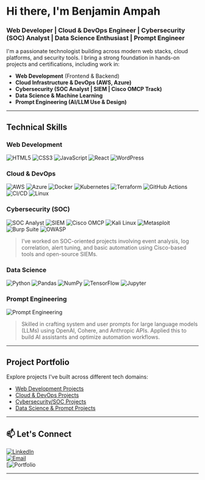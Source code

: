 #  Hi there, I'm Benjamin Ampah

### Web Developer | Cloud & DevOps Engineer | Cybersecurity (SOC) Analyst | Data Science Enthusiast | Prompt Engineer

I'm a passionate technologist building across modern web stacks, cloud platforms, and security tools. I bring a strong foundation in hands-on projects and certifications, including work in:

-  **Web Development** (Frontend & Backend)
-  **Cloud Infrastructure & DevOps (AWS, Azure)**
-  **Cybersecurity (SOC Analyst | SIEM | Cisco OMCP Track)**
-  **Data Science & Machine Learning**
-  **Prompt Engineering (AI/LLM Use & Design)**

---

##  Technical Skills

###  Web Development
![HTML5](https://img.shields.io/badge/HTML5-E34F26?style=flat&logo=html5&logoColor=white)
![CSS3](https://img.shields.io/badge/CSS3-1572B6?style=flat&logo=css3&logoColor=white)
![JavaScript](https://img.shields.io/badge/JavaScript-F7DF1E?style=flat&logo=javascript&logoColor=black)
![React](https://img.shields.io/badge/React-61DAFB?style=flat&logo=react&logoColor=black)
![WordPress](https://img.shields.io/badge/WordPress-21759B?style=flat&logo=wordpress&logoColor=white)

###  Cloud & DevOps
![AWS](https://img.shields.io/badge/AWS-232F3E?style=flat&logo=amazon-aws&logoColor=white)
![Azure](https://img.shields.io/badge/Azure-0078D4?style=flat&logo=microsoft-azure&logoColor=white)
![Docker](https://img.shields.io/badge/Docker-2496ED?style=flat&logo=docker&logoColor=white)
![Kubernetes](https://img.shields.io/badge/Kubernetes-326CE5?style=flat&logo=kubernetes&logoColor=white)
![Terraform](https://img.shields.io/badge/Terraform-623CE4?style=flat&logo=terraform&logoColor=white)
![GitHub Actions](https://img.shields.io/badge/GitHub_Actions-2088FF?style=flat&logo=github-actions&logoColor=white)
![CI/CD](https://img.shields.io/badge/CI%2FCD-FF6C37?style=flat&logo=github&logoColor=white)
![Linux](https://img.shields.io/badge/Linux-FCC624?style=flat&logo=linux&logoColor=black)

###  Cybersecurity (SOC)
![SOC Analyst](https://img.shields.io/badge/SOC_Analyst-0F9D58?style=flat&logo=security&logoColor=white)
![SIEM](https://img.shields.io/badge/SIEM-003366?style=flat&logo=splunk&logoColor=white)
![Cisco OMCP](https://img.shields.io/badge/Cisco_OMCP_Track-1D63ED?style=flat&logo=cisco&logoColor=white)
![Kali Linux](https://img.shields.io/badge/Kali_Linux-557C94?style=flat&logo=kalilinux&logoColor=white)
![Metasploit](https://img.shields.io/badge/Metasploit-EA2D2D?style=flat)
![Burp Suite](https://img.shields.io/badge/Burp_Suite-000000?style=flat)
![OWASP](https://img.shields.io/badge/OWASP-000000?style=flat&logo=owasp&logoColor=white)

> I’ve worked on SOC-oriented projects involving event analysis, log correlation, alert tuning, and basic automation using Cisco-based tools and open-source SIEMs.

### Data Science
![Python](https://img.shields.io/badge/Python-3776AB?style=flat&logo=python&logoColor=white)
![Pandas](https://img.shields.io/badge/Pandas-150458?style=flat&logo=pandas)
![NumPy](https://img.shields.io/badge/NumPy-013243?style=flat&logo=numpy)
![TensorFlow](https://img.shields.io/badge/TensorFlow-FF6F00?style=flat&logo=tensorflow&logoColor=white)
![Jupyter](https://img.shields.io/badge/Jupyter-F37626?style=flat&logo=jupyter&logoColor=white)

###  Prompt Engineering
![Prompt Engineering](https://img.shields.io/badge/Prompt_Engineering-FCC624?style=flat&logo=openai&logoColor=black)
> Skilled in crafting system and user prompts for large language models (LLMs) using OpenAI, Cohere, and Anthropic APIs. Applied this to build AI assistants and optimize automation workflows.

---

## Project Portfolio

Explore projects I've built across different tech domains:

- [ Web Development Projects](#web-development)
- [ Cloud & DevOps Projects](#cloud--devops)
- [ Cybersecurity/SOC Projects](#cybersecurity)
- [ Data Science & Prompt Projects](#data-science)

---

## 📫 Let's Connect

[![LinkedIn](https://img.shields.io/badge/LinkedIn-0A66C2?style=flat&logo=linkedin&logoColor=white)](https://www.linkedin.com/in/benjamin-ampah/)  
[![Email](https://img.shields.io/badge/Email-D14836?style=flat&logo=gmail&logoColor=white)](mailto:benkwameampah@gmail.com)  
[![Portfolio](https://ampahben.netlify.app/)

---

